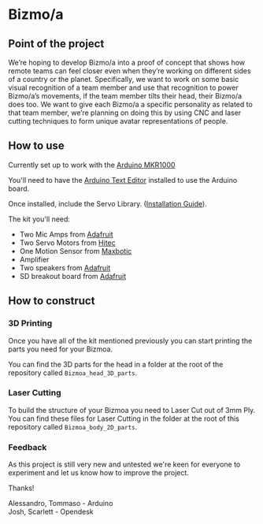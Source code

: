 # Bizmo/a

## Point of the project

We’re hoping to develop Bizmo/a into a proof of concept that shows how remote teams can feel closer even when they’re working on different sides of a country or the planet. Specifically, we want to work on some basic visual recognition of a team member and use that recognition to power Bizmo/a’s movements, if the team member tilts their head, their Bizmo/a does too. We want to give each Bizmo/a a specific personality as related to that team member, we’re planning on doing this by using CNC and laser cutting techniques to form unique avatar representations of people.

## How to use

Currently set up to work with the [Arduino MKR1000](https://www.arduino.cc/en/Main/ArduinoMKR1000)

You'll need to have the [Arduino Text Editor](https://www.arduino.cc/en/Main/Software) installed to use the Arduino board.

Once installed, include the Servo Library. ([Installation Guide](https://www.arduino.cc/en/Guide/Libraries)).

The kit you'll need:
- Two Mic Amps from [Adafruit](http://adafru.it/1063)
- Two Servo Motors from [Hitec](http://hitecrcd.com/products/servos/micro-and-mini-servos/analog-micro-and-mini-servos/hs-53-super-economy-feather-nylon-gear-servo/product)
- One Motion Sensor from [Maxbotic](http://www.maxbotix.com/Ultrasonic_Sensors/High_Resolution_Sensors.htm)
- Amplifier
- Two speakers from [Adafruit](https://www.adafruit.com/product/1891)
- SD breakout board from [Adafruit](https://www.adafruit.com/product/254)

## How to construct

### 3D Printing

Once you have all of the kit mentioned previously you can start printing the parts you need for your Bizmoa.

You can find the 3D parts for the head in a folder at the root of the repository called `Bizmoa_head_3D_parts`.

### Laser Cutting

To build the structure of your Bizmoa you need to Laser Cut out of 3mm Ply. You can find these files for Laser Cutting in the folder at the root of this repository called `Bizmoa_body_2D_parts`.

### Feedback

As this project is still very new and untested we're keen for everyone to experiment and let us know how to improve the project.

Thanks!

Alessandro, Tommaso - Arduino  
Josh, Scarlett - Opendesk